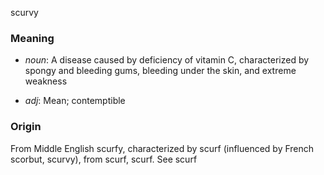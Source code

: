 scurvy
### Meaning
+ _noun_: A disease caused by deficiency of vitamin C, characterized by spongy and bleeding gums, bleeding under the skin, and extreme weakness

+ _adj_: Mean; contemptible

### Origin

From Middle English scurfy, characterized by scurf (influenced by French scorbut, scurvy), from scurf, scurf. See scurf
